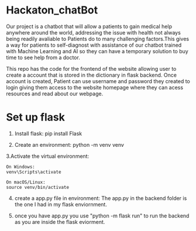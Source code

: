 # Hackaton_chatBot
Our project is a chatbot that will allow  a patients to gain medical help anywhere around the world, addressing the issue with health not always being readily avaliable to Patients do to many challenging factors.This gives a way for patients to self-diagnost with assistance of our chatbot trained with Machine Learning and AI so they can have a temporary solution to buy time to see help from a doctor. 

This repo has the code for the frontend of the website allowing user to create a account that is stored in the dictionary in flask backend. Once account is created, Patient can use username and password they created to login giving them access to the  website homepage where they can acess resources and read about our webpage.

# Set up flask
1. Install flask:  pip install Flask
   
3. Create an environment: python -m venv venv

3.Activate the virtual environment:

    On Windows:
    venv\Scripts\activate

    On macOS/Linux:
    source venv/bin/activate

4. create a app.py file in environment: The app.py in the backend folder is the one I had in my flask enviornment.
   
5. once you have app.py you use "python -m flask run" to run the backend as you are inside the flask eviorment.
